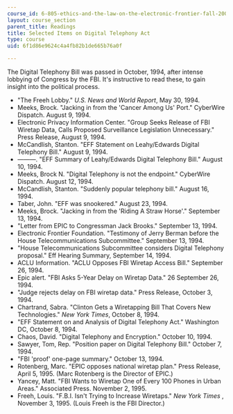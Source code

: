 ```yaml
---
course_id: 6-805-ethics-and-the-law-on-the-electronic-frontier-fall-2005
layout: course_section
parent_title: Readings
title: Selected Items on Digital Telephony Act
type: course
uid: 6f1d86e9624c4a4fb82b1de665b76a0f

---
```


The Digital Telephony Bill was passed in October, 1994, after intense lobbying of Congress by the FBI. It's instructive to read these, to gain insight into the political process.

*   "The Freeh Lobby." _U.S. News and World Report_, May 30, 1994.
*   Meeks, Brock. "Jacking in from the 'Cancer Among Us' Port." CyberWire Dispatch. August 9, 1994.
*   Electronic Privacy Information Center. "Group Seeks Release of FBI Wiretap Data, Calls Proposed Surveillance Legislation Unnecessary." Press Release, August 9, 1994.
*   McCandlish, Stanton. "EFF Statement on Leahy/Edwards Digital Telephony Bill." August 9, 1994.
*   ———. "EFF Summary of Leahy/Edwards Digital Telephony Bill." August 10, 1994.
*   Meeks, Brock N. "Digital Telephony is not the endpoint." CyberWire Dispatch. August 12, 1994.
*   McCandlish, Stanton. "Suddenly popular telephony bill." August 16, 1994.
*   Taber, John. "EFF was snookered." August 23, 1994.
*   Meeks, Brock. "Jacking in from the 'Riding A Straw Horse'." September 13, 1994.
*   "Letter from EPIC to Congressman Jack Brooks." September 13, 1994.
*   Electronic Frontier Foundation. "Testimony of Jerry Berman before the House Telecommunications Subcommittee." September 13, 1994.
*   "House Telecommunications Subcommittee considers Digital Telephony proposal." Eff Hearing Summary, September 14, 1994.
*   ACLU Information. "ACLU Opposes FBI Wiretap Access Bill." September 26, 1994.
*   Epic alert. "FBI Asks 5-Year Delay on Wiretap Data." 26 September 26, 1994.
*   "Judge rejects delay on FBI wiretap data." Press Release, October 3, 1994.
*   Chartrand, Sabra. "Clinton Gets a Wiretapping Bill That Covers New Technologies." _New York Times_, October 8, 1994.
*   "EFF Statement on and Analysis of Digital Telephony Act." Washington DC, October 8, 1994.
*   Chaos, David. "Digital Telephony and Encryption." October 10, 1994.
*   Sawyer, Tom, Rep. "Position paper on Digital Telephony Bill." October 7, 1994.
*   "FBI 'proof' one-page summary." October 13, 1994.
*   Rotenberg, Marc. "EPIC opposes national wiretap plan." Press Release, April 5, 1995. (Marc Rotenberg is the Director of EPIC.)
*   Yancey, Matt. "FBI Wants to Wiretap One of Every 100 Phones in Urban Areas." Associated Press. November 2, 1995.
*   Freeh, Louis. "F.B.I. Isn't Trying to Increase Wiretaps." _New York Times_ , November 3, 1995. (Louis Freeh is the FBI Director.)